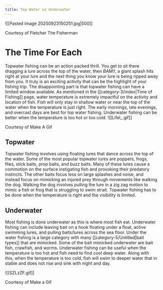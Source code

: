 ```yaml
---
title: Top Water vs Underwater
---
```

![[Pasted image 20250923150251.jpg|500]]

Courtesy of Fletcher The Fisherman
# The Time For Each
Topwater fishing can be an action packed thrill. You get to sit there dragging a lure across the top of the water, then *BAM!!*, a giant splash hits right at your lure and the next thing you know your lure is being ripped away from you. It truly is an exciting activity that can be the highlight of your fishing trip. The disappointing part is that topwater fishing can have a limited window available. As mentioned in the [[category-3/index|Time of Fishing]] page, water temperature is extremely impactful on the activity and location of fish. Fish will only stay in shallow water or near the top of the water when the temperature is just right. The early mornings, late evenings, and overcast days are best for top water fishing. Underwater fishing can be better when the temperature is too hot or too cold.
![[Lifel_.gif]]

Courtesy of Make A Gif
## Topwater
Topwater fishing involves using floating lures that dance across the top of the water. Some of the most popular topwater lures are poppers, frogs, flies, stick baits, prop baits, and buzz baits. Many of these lures cause a commotion on the surface instigating fish and provoking their predatory instincts. The other baits focus less on large splashes and noise, and instead focus on mimicking an injured prey through movements like walking the dog. Walking the dog involves pulling the lure in a zig zag motion to mimic a fish or frog that is struggling to swim strait. Topwater fishing has to be done when the temperature is right and the visibility is limited.
## Underwater
Most fishing is done underwater as this is where most fish eat. Underwater fishing can include leaving bait on a hook floating under a float, active swimming lures, and pulling baits/lures across the sea floor. Under the water fishing is a large category with many [[category-5/Untitled|bait types]] that are mimicked. Some of the bait mimicked underwater are bait fish, crawfish, and worms. Underwater fishing can be useful when the temperature is too hot and fish need to find cool deep water. Along with this, when the temperature is too cold, fish will swim to deeper water that in stable and does not rise and sink with night and day.

![[SZLzZF.gif]]

Courtesy of Make a Gif